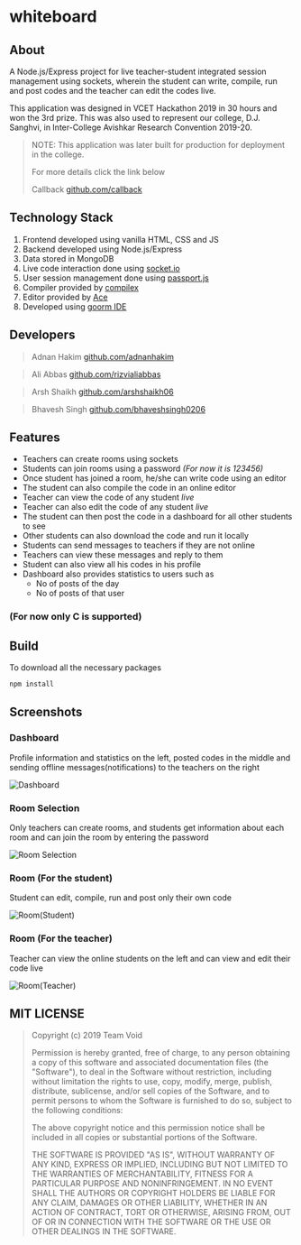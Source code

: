 # whiteboard

## About

A Node.js/Express project for live teacher-student integrated session management using sockets, wherein the student can write, compile, run and post codes and the teacher can edit the codes live.

This application was designed in VCET Hackathon 2019 in 30 hours and won the 3rd prize. This was also used to represent our college, D.J. Sanghvi, in Inter-College Avishkar Research Convention 2019-20.

> NOTE: This application was later built for production for deployment in the college.
>
> For more details click the link below
>
> Callback
> [github.com/callback](https://github.com/)

## Technology Stack

1. Frontend developed using vanilla HTML, CSS and JS
1. Backend developed using Node.js/Express
1. Data stored in MongoDB
1. Live code interaction done using [socket.io](https://www.npmjs.com/package/socket.io)
1. User session management done using [passport.js](https://www.npmjs.com/package/passport)
1. Compiler provided by [compilex](https://www.npmjs.com/package/compilex)
1. Editor provided by [Ace](https://ace.c9.io/)
1. Developed using [goorm IDE](https://ide.goorm.io/)

## Developers

> Adnan Hakim
> [github.com/adnanhakim](https://github.com/adnanhakim)

> Ali Abbas
> [github.com/rizvialiabbas](https://github.com/rizvialiabbas)

> Arsh Shaikh
> [github.com/arshshaikh06](https://github.com/arshshaikh06)

> Bhavesh Singh
> [github.com/bhaveshsingh0206](https://github.com/bhaveshsingh0206)

## Features

-  Teachers can create rooms using sockets
-  Students can join rooms using a password _(For now it is 123456)_
-  Once student has joined a room, he/she can write code using an editor
-  The student can also compile the code in an online editor
-  Teacher can view the code of any student _live_
-  Teacher can also edit the code of any student _live_
-  The student can then post the code in a dashboard for all other students to see
-  Other students can also download the code and run it locally
-  Students can send messages to teachers if they are not online
-  Teachers can view these messages and reply to them
-  Student can also view all his codes in his profile
-  Dashboard also provides statistics to users such as
   -  No of posts of the day
   -  No of posts of that user

### **(For now only C is supported)**

## Build

To download all the necessary packages

```javascript
npm install
```

## Screenshots

### Dashboard

Profile information and statistics on the left, posted codes in the middle and sending offline messages(notifications) to the teachers on the right

![Dashboard](https://i.imgur.com/0KBAvEg.png?2)

### Room Selection

Only teachers can create rooms, and students get information about each room and can join the room by entering the password

![Room Selection](https://i.imgur.com/hQKdkbn.png)

### Room (For the student)

Student can edit, compile, run and post only their own code

![Room(Student)](https://i.imgur.com/Y9n73xH.png)

### Room (For the teacher)

Teacher can view the online students on the left and can view and edit their code live

![Room(Teacher)](https://i.imgur.com/pv8mLb3.png)

## MIT LICENSE

> Copyright (c) 2019 Team Void
>
> Permission is hereby granted, free of charge, to any person obtaining a copy
> of this software and associated documentation files (the "Software"), to deal
> in the Software without restriction, including without limitation the rights
> to use, copy, modify, merge, publish, distribute, sublicense, and/or sell
> copies of the Software, and to permit persons to whom the Software is
> furnished to do so, subject to the following conditions:
>
> The above copyright notice and this permission notice shall be included in all
> copies or substantial portions of the Software.
>
> THE SOFTWARE IS PROVIDED "AS IS", WITHOUT WARRANTY OF ANY KIND, EXPRESS OR
> IMPLIED, INCLUDING BUT NOT LIMITED TO THE WARRANTIES OF MERCHANTABILITY,
> FITNESS FOR A PARTICULAR PURPOSE AND NONINFRINGEMENT. IN NO EVENT SHALL THE
> AUTHORS OR COPYRIGHT HOLDERS BE LIABLE FOR ANY CLAIM, DAMAGES OR OTHER
> LIABILITY, WHETHER IN AN ACTION OF CONTRACT, TORT OR OTHERWISE, ARISING FROM,
> OUT OF OR IN CONNECTION WITH THE SOFTWARE OR THE USE OR OTHER DEALINGS IN THE
> SOFTWARE.
